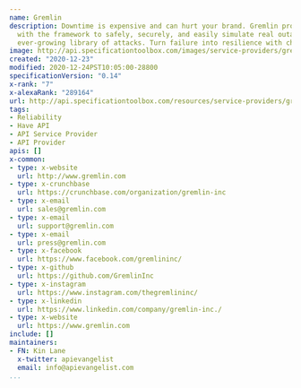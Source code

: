 ```yaml
---
name: Gremlin
description: Downtime is expensive and can hurt your brand. Gremlin provides engineers
  with the framework to safely, securely, and easily simulate real outages with an
  ever-growing library of attacks. Turn failure into resilience with chaos engineering.
image: http://api.specificationtoolbox.com/images/service-providers/gremlin.jpg
created: "2020-12-23"
modified: 2020-12-24PST10:05:00-28800
specificationVersion: "0.14"
x-rank: "7"
x-alexaRank: "289164"
url: http://api.specificationtoolbox.com/resources/service-providers/gremlin/
tags:
- Reliability
- Have API
- API Service Provider
- API Provider
apis: []
x-common:
- type: x-website
  url: http://www.gremlin.com
- type: x-crunchbase
  url: https://crunchbase.com/organization/gremlin-inc
- type: x-email
  url: sales@gremlin.com
- type: x-email
  url: support@gremlin.com
- type: x-email
  url: press@gremlin.com
- type: x-facebook
  url: https://www.facebook.com/gremlininc/
- type: x-github
  url: https://github.com/GremlinInc
- type: x-instagram
  url: https://www.instagram.com/thegremlininc/
- type: x-linkedin
  url: https://www.linkedin.com/company/gremlin-inc./
- type: x-website
  url: https://www.gremlin.com
include: []
maintainers:
- FN: Kin Lane
  x-twitter: apievangelist
  email: info@apievangelist.com
...
```

